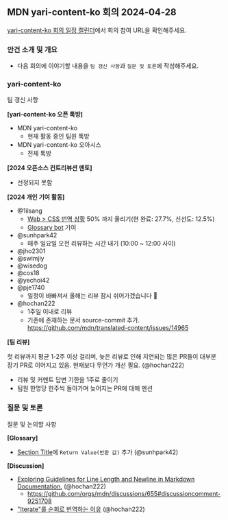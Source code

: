 ## MDN yari-content-ko 회의 2024-04-28

[yari-content-ko 회의 일정 캘린더](https://calendar.google.com/calendar/u/0/embed?src=e43bb879372391269af4ee800723136b5df9a7c01bba63f6f3798504ba6b94e7@group.calendar.google.com&ctz=Asia/Seoul)에서 회의 참여 URL을 확인해주세요.

### 안건 소개 및 개요

- 다음 회의에 이야기할 내용을 `팀 갱신 사항`과 `질문 및 토론`에 작성해주세요.

### yari-content-ko

팀 갱신 사항

**[yari-content-ko 오픈 톡방]**

- MDN yari-content-ko
  - 현재 활동 중인 팀원 톡방 
- MDN yari-content-ko 오아시스
  - 전체 톡방 

**[2024 오픈소스 컨트리뷰션 멘토]**

- 선정되지 못함

**[2024 개인 기여 활동]**

- @1ilsang
  - [Web > CSS 번역 상황](https://github.com/1ilsang/dev/assets/23524849/9df7f037-fcfb-4c91-a3f5-bbb9ffa01619) 50% 까지 올리기(현 완료: 27.7%, 신선도: 12.5%)
  - [Glossary bot](https://github.com/line/webpack.kr/pull/748) 기여
- @sunhpark42
  - 매주 일요일 오전 리뷰하는 시간 내기 (10:00 ~ 12:00 사이)
- @jho2301
- @swimjiy
- @wisedog
- @cos18
- @yechoi42
- @pje1740
  - 일정이 바빠져서 올해는 리뷰 잠시 쉬어가겠습니다 🥹
- @hochan222
  - 1주일 이내로 리뷰
  - 기존에 존재하는 문서 source-commit 추가. https://github.com/mdn/translated-content/issues/14965

**[팀 리뷰]**

첫 리뷰까지 평균 1-2주 이상 걸리며, 늦은 리뷰로 인해 지연되는 많은 PR들이 대부분 장기 PR로 이어지고 있음. 현재보다 무언가 개선 필요. (@hochan222)

- 리뷰 및 커멘트 답변 기한을 1주로 줄이기
- 팀원 한명당 한주씩 돌아가며 늦어지는 PR에 대해 멘션

### 질문 및 토론

질문 및 논의할 사항

**[Glossary]**

- [Section Title](https://github.com/mdn/translated-content/blob/main/docs/ko/guides/glossary-guide.md#section-title)에 `Return Value(반환 값)` 추가 (@sunhpark42)

**[Discussion]**

- [Exploring Guidelines for Line Length and Newline in Markdown Documentation.](https://github.com/orgs/mdn/discussions/655) (@hochan222)
  - https://github.com/orgs/mdn/discussions/655#discussioncomment-9251708
- ["Iterate"를 순회로 번역하는 이유](https://github.com/mdn/translated-content/issues/14044#issuecomment-2016845682) (@hochan222)
